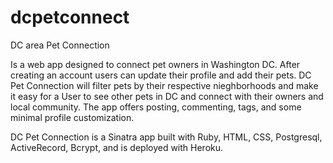 dcpetconnect
============

DC area Pet Connection

Is a web app designed to connect pet owners in Washington DC. After creating an account users can update their profile and add their pets. DC Pet Connection will filter pets by their respective nieghborhoods and make it easy for a User to see other pets in DC and connect with their owners and local community. The app offers posting, commenting, tags, and some minimal profile customization. 

DC Pet Connection is a Sinatra app built with Ruby, HTML, CSS, Postgresql, ActiveRecord, Bcrypt, and is deployed with  Heroku.

